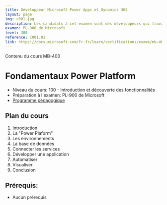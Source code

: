 ```yaml
---
title: Développeur Microsoft Power Apps et Dynamics 365
layout: page
img: c001.jpg
description: Les candidats à cet examen sont des développeurs qui travaillent avec des applications de modélisation de Microsoft Power Apps dans Dynamics 365 pour concevoir, mettre au point, sécuriser et étendre une mise en œuvre dans Dynamics 365. Les candidats mettent en œuvre les composants d'une solution qui incluent des améliorations de l'application, l'expérience client de l'utilisateur, l'intégration des systèmes, la conversion de données, l'automatisation personnalisée du processus et les visualisations personnalisées.
examen: PL-900 de Microsoft
level: 300
reference: c001.01
link: https://docs.microsoft.com/fr-fr/learn/certifications/exams/mb-400
---
```


Contenu du cours MB-400
# Fondamentaux Power Platform

- Niveau du cours: 100 - Introduction et découverte des fonctionnalités
- Préparation à l'examen: PL-900 de Microsoft
- [Programme pédagogique](programme-pedagogique)

## Plan du cours
1. Introduction
2. La "Power Plaform"
3. Les environnements
4. La base de données
5. Connecter les services
6. Développer une application
7. Automatiser
8. Visualiser
9. Conclusion


## Prérequis:
- Aucun prérequis
